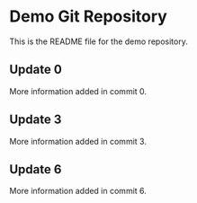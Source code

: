 # Demo Git Repository

This is the README file for the demo repository.
## Update 0
More information added in commit 0.
## Update 3
More information added in commit 3.
## Update 6
More information added in commit 6.